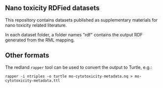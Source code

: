 ## Nano toxicity RDFied datasets

This repository contains datasets published as supplementary materials for nano toxicity related literature.

In each dataset folder, a folder names "rdf" contains the output RDF generated from the RML mapping.

## Other formats

The redland `rapper` tool can be used to convert the output to Turtle, e.g.:

```shell
rapper -i ntriples -o turtle mo-cytotoxicity-metadata.nq > mo-cytotoxicity-metadata.ttl
```
